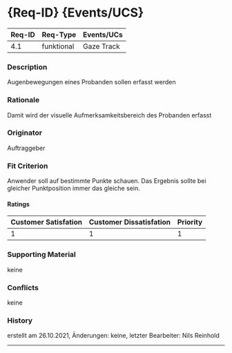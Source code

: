 # {Req-ID} {Events/UCS}

| Req-ID | Req-Type | Events/UCs |
|--------|----------|------------|
| 4.1    |funktional| Gaze Track |

### Description
Augenbewegungen eines Probanden sollen erfasst werden

### Rationale
Damit wird der visuelle Aufmerksamkeitsbereich des Probanden erfasst

### Originator
Auftraggeber

### Fit Criterion
Anwender soll auf bestimmte Punkte schauen. Das Ergebnis sollte bei gleicher Punktposition immer das gleiche sein.

#### Ratings
| Customer Satisfation | Customer Dissatisfation | Priority |
|----------------------|-------------------------|----------|
| 1                    | 1                       | 1        |

### Supporting Material
keine

### Conflicts
keine

### History
erstellt am 26.10.2021,
Änderungen: keine,
letzter Bearbeiter: Nils Reinhold

---
